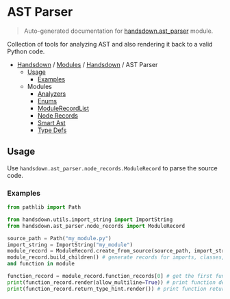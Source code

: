 # AST Parser

> Auto-generated documentation for [handsdown.ast_parser](https://github.com/vemel/handsdown/blob/main/handsdown/ast_parser/__init__.py) module.

Collection of tools for analyzing AST and also rendering it back to a valid Python code.

- [Handsdown](../../README.md#-handsdown---python-documentation-generator) / [Modules](../../MODULES.md#modules) / [Handsdown](../index.md#handsdown) / AST Parser
    - [Usage](#usage)
        - [Examples](#examples)
    - Modules
        - [Analyzers](analyzers/index.md#analyzers)
        - [Enums](enums.md#enums)
        - [ModuleRecordList](module_record_list.md#modulerecordlist)
        - [Node Records](node_records/index.md#node-records)
        - [Smart Ast](smart_ast.md#smart-ast)
        - [Type Defs](type_defs.md#type-defs)

## Usage

Use `handsdown.ast_parser.node_records.ModuleRecord` to parse the source code.

### Examples

```python
from pathlib import Path

from handsdown.utils.import_string import ImportString
from handsdown.ast_parser.node_records import ModuleRecord

source_path = Path("my_module.py")
import_string = ImportString("my_module")
module_record = ModuleRecord.create_from_source(source_path, import_string)
module_record.build_children() # generate records for imports, classes, attributes
and function in module

function_record = module_record.function_records[0] # get the first function in module
print(function_record.render(allow_multiline=True)) # print function definition
print(function_record.return_type_hint.render()) # print function return type annotation
```
